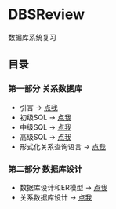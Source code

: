 # DBSReview
数据库系统复习
## 目录
### 第一部分 关系数据库
- 引言 -> [点我](./关系数据库/引言.md)
- 初级SQL -> [点我](./关系数据库/初级SQL.md)
- 中级SQL -> [点我](./关系数据库/中级SQL.md)
- 高级SQL -> [点我](./关系数据库/高级SQL.md)
- 形式化关系查询语言 -> [点我](./关系数据库/形式化关系查询语言.md)

### 第二部分 数据库设计
- 数据库设计和ER模型 -> [点我](./数据库设计/数据库设计和ER模型.md)
- 关系数据库设计 -> [点我](./数据库设计/关系数据库设计.md)

